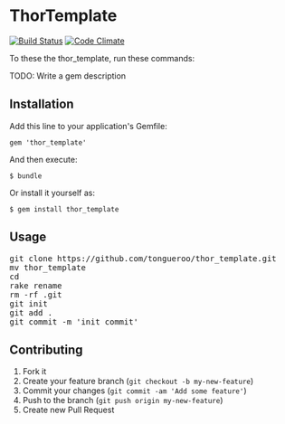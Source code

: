 # ThorTemplate


[![Build Status](https://travis-ci.org/tongueroo/thor_template.svg?branch=master)](https://travis-ci.org/tongueroo/thor_template)
[![Code Climate](https://codeclimate.com/github/tongueroo/thor_template.png)](https://codeclimate.com/github/tongueroo/thor_template)

To these the thor_template, run these commands:

TODO: Write a gem description

## Installation

Add this line to your application's Gemfile:

    gem 'thor_template'

And then execute:

    $ bundle

Or install it yourself as:

    $ gem install thor_template

## Usage

<pre>
git clone https://github.com/tongueroo/thor_template.git
mv thor_template <project_name>
cd <project_name>
rake rename
rm -rf .git
git init
git add .
git commit -m 'init commit'
</pre>

## Contributing

1. Fork it
2. Create your feature branch (`git checkout -b my-new-feature`)
3. Commit your changes (`git commit -am 'Add some feature'`)
4. Push to the branch (`git push origin my-new-feature`)
5. Create new Pull Request

